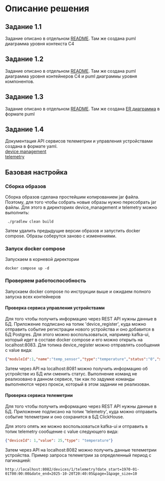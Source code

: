 # Описание решения

## Задание 1.1
Задание описано в отдельном [README](task_1.1/README.md). Там же создана puml диаграмма уровня контекста C4 [](task_1.1/C4_context.puml)

## Задание 1.2
Задание описано в отдельном [README](task_1.2/README.md). Там же создана puml диаграмма уровня контейнеров C4 [](task_1.2/C4_containers.puml) и puml диаграммы уровня компонентов.

## Задание 1.3
Задание описано в отдельном [README](task_1.3/README.md). Там же создана [ER диаграмма](task_1.3/ER.puml) в формате puml

## Задание 1.4
Документация API сервисов телеметрии и управления устройствами создана в формате yaml.  
[device management](task_1.4/device_api.yaml)  
[telemetry](task_1.4/telemetry_api.yaml)

## Базовая настройка

### Сборка образов
Сборка образов сделана простейшим копированием jar файла. Поэтому, для того чтобы собрать новые образы нужно пересобрать jar файлы. Для этого в директориях device_management и telemetry можно выполнить:
```shell
 ./gradlew clean build
```

Затем удалить предыдущие версии образов и запустить docker compose. Образы соберутся заново с изменениями.

### Запуск docker compose
Запускаем в корневой директории
```shell
docker compose up -d
```

### Проверяем работоспособность

Запускаем docker compose по инструкции выше и ожидаем полного запуска всех контейнеров

#### Проверка сервиса управления устройствами

Для того чтобы получить информацию через REST API нужны данные в БД. Приложение подписано на топик 'device_register', куда можно отправить событие регистрации нового устройства и оно добавится в БД Postgres.
Для этого можно воспользоваться, например kafka-ui, который идет в составе docker compose и его можно открыть на localhost:8083.
Для топика device_register можно отправлять сообщения с value вида:
```json
{"moduleId":1,"name":"temp_sensor","type":"temperature","status":"0","serial":"00000123"}
```

Затем через API на localhost:8081 можно получить информацию об устройстве из БД или сменить статус. Выполнение команд не реализовано в данном сервисе, так как по задумке команды выполняются через прокси, который в этом задании не реализован.

#### Проверка сервиса телеметрии

Для того чтобы получить информацию через REST API нужны данные в БД. Приложение подписано на топик 'telemetry', куда можно отправить событие телеметрии и оно сохранится в БД ClickHouse.

Для этого опять же можно воспользоваться kafka-ui и отправить в топик telemetry сообщение c value следующего вида:
```json
{"deviceId": 1,"value": 25,"type": "temperature"}
```

Затем через API на localhost:8082 можно получить данные телеметрии устройства.
Пример запроса телеметрии за определенный период с пагинацией:
```
http://localhost:8082/devices/1/telemetry?date_start=1970-01-01T00:00:00&date_end=2025-10-20T20:40:05&page=1&page_size=10
```
